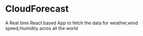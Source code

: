 # CloudForecast
A Real time React based App to fetch the data for weather,wind speed,Humidity acros all the world
